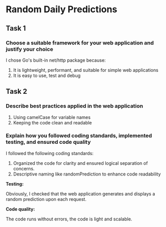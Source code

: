 # Random Daily Predictions

## Task 1

### Choose a suitable framework for your web application and justify your choice

I chose Go's built-in net/http package because:

1) It is lightweight, performant, and suitable for simple web applications
2) It is easy to use, test and debug

## Task 2

### Describe best practices applied in the web application

1) Using camelCase for variable names
2) Keeping the code clean and readable

### Explain how you followed coding standards, implemented testing, and ensured code quality

I followed the following coding standards:

1) Organized the code for clarity and ensured logical separation of concerns.
2) Descriptive naming like randomPrediction to enhance code readability

**Testing:**

Obviously, I checked that the web application generates and displays a random prediction upon each request.

**Code quality:**

The code runs without errors, the code is light and scalable.
